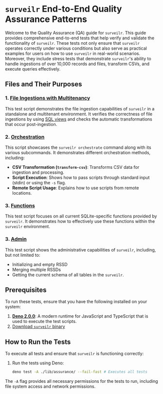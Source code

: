 # `surveilr` End-to-End Quality Assurance Patterns

Welcome to the Quality Assurance (QA) guide for `surveilr`. This guide provides
comprehensive end-to-end tests that help verify and validate the functionality
of `surveilr`. These tests not only ensure that `surveilr` operates correctly
under various conditions but also serve as practical examples for users on how
to use `surveilr` in real-world scenarios. Moreover, they include stress tests
that demonstrate `surveilr`'s ability to handle ingestions of over 10,000
records and files, transform CSVs, and execute queries effectively.

## Files and Their Purposes

### 1. [File Ingestions with Multitenancy](./ingest_test.ts)

This test script demonstrates the file ingestion capabilities of `surveilr` in a
standalone and multitenant environment. It verifies the correctness of file
ingestions by using [SQL views](./ingest-files.sql) and checks the automatic
transformations that occur post-ingestion.

### 2. [Orchestration](./orchestration_test.ts)

This script showcases the `surveilr orchestrate` command along with its various
subcommands. It demonstrates different orchestration methods, including:

- **CSV Transformation (`transform-csv`)**: Transforms CSV data for ingestion
  and processing.
- **Script Execution**: Shows how to pass scripts through standard input (stdin)
  or using the `-s` flag.
- **Remote Script Usage**: Explains how to use scripts from remote locations.

### 3. [Functions](./functions_test.ts)

This test script focuses on all current SQLite-specific functions provided by
`surveilr`. It demonstrates how to effectively use these functions within the
`surveilr` environment.

### 3. [Admin](./admin_test.ts)

This test script shows the administrative capabilities of `surveilr`, including,
but not limited to:

- Initializing and empty RSSD
- Merging multiple RSSDs
- Getting the current schema of all tables in the `surveilr`.

## Prerequisites

To run these tests, ensure that you have the following installed on your system:

1. **[Deno 2.0.0](https://deno.com/)**: A modern runtime for JavaScript and TypeScript
   that is used to execute the test scripts.
2. [Download `surveilr` binary](https://docs.opsfolio.com/surveilr/how-to/installation-guide/)

## How to Run the Tests

To execute all tests and ensure that `surveilr` is functioning correctly:

1. Run the tests using Deno:

   ```bash
   deno test -A ./lib/assurance/ --fail-fast # Executes all tests
   ```

The `-A` flag provides all necessary permissions for the tests to run, including
file system access and network permissions.
